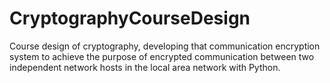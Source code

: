 # CryptographyCourseDesign
Course design of cryptography, developing that communication encryption system to achieve the purpose of encrypted communication between two independent network hosts in the local area network with Python.
